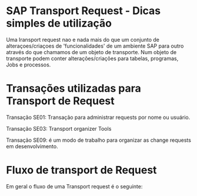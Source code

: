 # SAP Transport Request - Dicas simples de utilização


Uma Iransport request nao e nada mais do que um conjunto de alteraçoes/criaçoes de 'funcionalidades' de um ambiente SAP para outro através do que chamamos de um objeto de
transporte. Num objeto de transporte podem conter alterações/criações para tabelas, programas, Jobs e processos.



# Transações utilizadas para Transport de Request

Transação SE01: Transação para administrar requests por nome ou usuário.

Transação SE03: Transport organizer Tools

Transação SE09: é um modo de trabalho para organizar as change requests em desenvolvimento.




# Fluxo de transport de Request

Em geral o fluxo de uma Transport request é o seguinte: 




